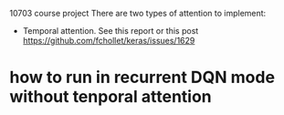 10703 course project
There are two types of attention to implement:
- Temporal attention. See this report or this post https://github.com/fchollet/keras/issues/1629
# how to run in recurrent DQN mode without tenporal attention
